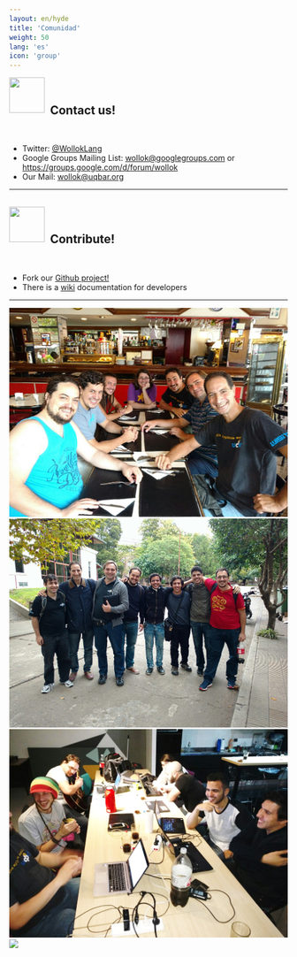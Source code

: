 ```yaml
--- 
layout: en/hyde 
title: 'Comunidad' 
weight: 50 
lang: 'es' 
icon: 'group' 
---
```


<div class="container">
	<img src="/images/mail.png" height="64" width="64" align="left" style="padding: 0px;" />
	<br>
	<h2>&nbsp;&nbsp;Contact us!</h2>
	<br>
</div>

<ul>
	<li>Twitter:
		<a href="https://twitter.com/@WollokLang">@WollokLang</a>
	</li>
	<li>Google Groups Mailing List:
		<a href="mailto:wollok@googlegroups.com">wollok@googlegroups.com</a> or
		<a href="https://groups.google.com/d/forum/wollok">https://groups.google.com/d/forum/wollok</a>
	</li>
	<li>Our Mail:
		<a href="mailto:wollok@uqbar.org">wollok@uqbar.org</a>
	</li>
</ul>

<div class="container">
	<hr>
</div>

<br>
<div class="container">
	<img src="/images/community.png" height="64" width="64" align="left" />
	<br>
	<h2>&nbsp;&nbsp;Contribute!</h2>
	<br>
</div>
<ul>
	<li>Fork our
		<a href="https://github.com/uqbar-project/wollok">Github project!</a>
	</li>
	<li>There is a 
		<a href="https://github.com/uqbar-project/wollok/wiki">wiki</a> documentation for developers
	</li>
</ul>

<div class="container">
	<hr>
</div>

<div class="row">
	<!-- Grid column -->
	<div class="col-md-6 mb-3">
		<img src="/images/comunidad/community1.jpg" class="img-fluid z-depth-1 rounded">
	</div>
	<!-- Grid column -->
	<!-- Grid column -->
	<div class="col-md-6 mb-3">
		<img src="/images/comunidad/community2.jpg" class="img-fluid z-depth-1 rounded">
	</div>
	<!-- Grid column -->
</div>


<div class="row">
	<!-- Grid column -->
	<div class="col-md-6 mb-3">
		<img src="/images/comunidad/community3.jpg" class="img-fluid z-depth-1 rounded">
	</div>
	<!-- Grid column -->
	<!-- Grid column -->
	<div class="col-md-6 mb-3">
		<img src="/images/comunidad/community4.jpg" class="img-fluid z-depth-1 rounded">
	</div>
	<!-- Grid column -->
</div>

<br>